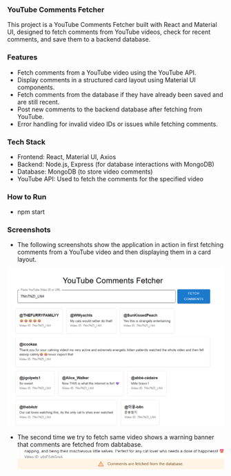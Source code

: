 ### YouTube Comments Fetcher

This project is a YouTube Comments Fetcher built with React and Material UI, designed to fetch comments from YouTube videos, check for recent comments, and save them to a backend database.

### Features

- Fetch comments from a YouTube video using the YouTube API.
- Display comments in a structured card layout using Material UI components.
- Fetch comments from the database if they have already been saved and are still recent.
- Post new comments to the backend database after fetching from YouTube.
- Error handling for invalid video IDs or issues while fetching comments.

### Tech Stack

- Frontend: React, Material UI, Axios
- Backend: Node.js, Express (for database interactions with MongoDB)
- Database: MongoDB (to store video comments)
- YouTube API: Used to fetch the comments for the specified video

### How to Run

- npm start

### Screenshots

- The following screenshots show the application in action in first fetching comments from a YouTube video and then displaying them in a card layout.

![main screen](./public/screenshots/1.png)

- The second time we try to fetch same video shows a warning banner that comments are fetched from dabtabase.
  ![warning banner](./public/screenshots/2.png)
